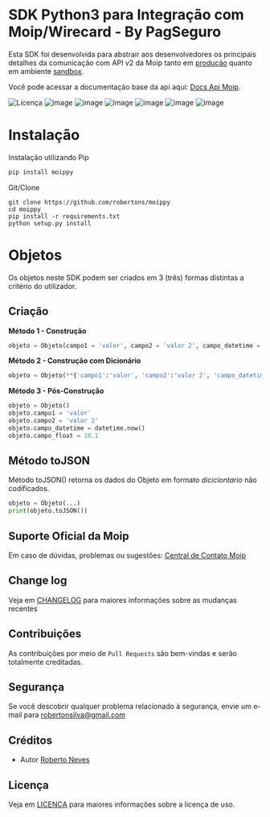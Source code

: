 


# SDK Python3 para Integração com Moip/Wirecard - By PagSeguro

Esta SDK foi desenvolvida para abstrair aos desenvolvedores os principais detalhes da comunicação com API v2 da Moip tanto em [produção](https://moip.com.br/) quanto em ambiente [sandbox](hhttps://conta-sandbox.moip.com.br/).

Você pode acessar a documentação base da api aqui: [Docs Api Moip](https://docs.moip.com.br/).

![Licença](https://img.shields.io/github/license/robertons/moippy) ![image](https://img.shields.io/pypi/v/moippy) ![image](https://img.shields.io/pypi/status/moippy) ![image](https://img.shields.io/badge/python-v3.7-blue) ![image](https://img.shields.io/badge/build-passing-brightgreen) ![image](https://img.shields.io/badge/coverage-100%25-brightgreen) ![image](https://img.shields.io/github/last-commit/robertons/moippy)

# Instalação
Instalação utilizando Pip
```bash
pip install moippy
```
Git/Clone
```
git clone https://github.com/robertons/moippy
cd moippy
pip install -r requirements.txt
python setup.py install
```
# Objetos

Os objetos neste SDK podem ser criados em 3 (três) formas distintas a critério do utilizador.

## Criação

**Método 1 - Construção**
```python
objeto = Objeto(campo1 = 'valor', campo2 = 'valor 2', campo_datetime = datetime.now(), campo_float = 10.1)
```
**Método 2 - Construção com Dicionário**
```python
objeto = Objeto(**{'campo1':'valor', 'campo2':'valor 2', 'campo_datetime':datetime.now(), 'campo_float' = 10.1})
```
**Método 3 - Pós-Construção**
```python
objeto = Objeto()
objeto.campo1 = 'valor'
objeto.campo2 = 'valor 2'
objeto.campo_datetime = datetime.now()
objeto.campo_float = 10.1
```
##  Método toJSON

Método toJSON() retorna os dados do Objeto em formato *diciciontario* não codificados.

```python
objeto = Objeto(...)
print(objeto.toJSON())
```



## Suporte Oficial da Moip

Em caso de dúvidas, problemas ou sugestões:  [Central de Contato Moip](https://moip.com.br/contato/)

## Change log

Veja em  [CHANGELOG](CHANGELOG.md) para maiores informações sobre as mudanças recentes

## Contribuições

As contribuições  por meio de `Pull Requests` são bem-vindas e serão totalmente creditadas.

## Segurança

Se você descobrir qualquer problema relacionado à segurança, envie um e-mail para robertonsilva@gmail.com

## Créditos

- Autor [Roberto Neves](https://github.com/robertons)

## Licença
Veja em  [LICENÇA](LICENSE) para maiores informações sobre a licença de uso.
